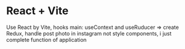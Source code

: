 # React + Vite

Use React by Vite, hooks main: useContext and useRuducer => create Redux, handle post photo in instagram not style components, i just complete function of application
